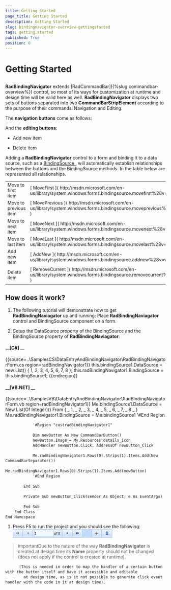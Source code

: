 ```yaml
---
title: Getting Started
page_title: Getting Started
description: Getting Started
slug: bindingnavigator-overview-gettingstarted
tags: getting,started
published: True
position: 0
---
```


# Getting Started



## 

__RadBindingNavigator__ extends
          [RadCommandBar]({%slug commandbar-overview%}) control,
          so most of its ways for customization at runtime
          and design time will be valid here as well. __RadBindingNavigator__ displays two sets of buttons separated
          into two __CommandBarStripElement__ according to the purpose of their commands: Navigation and Editing.
        

The __navigation buttons__ come as follows:
        

And the __editing buttons__:
        

* Add new item
            

* Delete item
            

Adding a __RadBindingNavigator__ control to a form and binding it to a data source, such as a
          [
                BindingSource
              ](
              http://msdn.microsoft.com/en-us/library/system.windows.forms.bindingsource%28v=vs.110%29.aspx
            )
          ,
          will automatically establish relationships between the buttons and the BindingSource methods.
          In the table below are represented all relationships.
        
<table><tr><td>Move to first item</td><td>[
                    MoveFirst
                  ](
                  http://msdn.microsoft.com/en-us/library/system.windows.forms.bindingsource.movefirst%28v=vs.110%29.aspx
                )</td></tr><tr><td>Move to previous item</td><td>[
                    MovePrevious
                  ](
                  http://msdn.microsoft.com/en-us/library/system.windows.forms.bindingsource.moveprevious%28v=vs.110%29.aspx
                )</td></tr><tr><td>Move to next item</td><td>[
                    MoveNext
                  ](
                  http://msdn.microsoft.com/en-us/library/system.windows.forms.bindingsource.movenext%28v=vs.110%29.aspx
                )</td></tr><tr><td>Move to last item</td><td>[
                    MoveLast
                  ](
                  http://msdn.microsoft.com/en-us/library/system.windows.forms.bindingsource.movelast%28v=vs.110%29.aspx
                )</td></tr><tr><td>Add new item</td><td>[
                    AddNew
                  ](
                  http://msdn.microsoft.com/en-us/library/system.windows.forms.bindingsource.addnew%28v=vs.110%29.aspx
                )</td></tr><tr><td>Delete item </td><td>[
                    RemoveCurrent
                  ](
                  http://msdn.microsoft.com/en-us/library/system.windows.forms.bindingsource.removecurrent%28v=vs.110%29.aspx
                )</td></tr></table>

## How does it work?

1. The following tutorial will demonstrate how to get __RadBindingNaviagator__ up and running:
              Place __RadBindingNaviagator__ control and BindingSource component on a form.
            

1. Setup the DataSource property of the BindingSource and the BindingSource property of __RadBindingNaviagator__:
            

#### __[C#] __

{{source=..\SamplesCS\DataEntryAndBindingNavigator\RadBindingNavigatorForm.cs region=radBindingNavigator1}}
	            this.bindingSource1.DataSource = new List<int>() { 1, 2, 3, 4, 5, 6, 7, 8 };
	            this.radBindingNavigator1.BindingSource = this.bindingSource1;
	{{endregion}}



#### __[VB.NET] __

{{source=..\SamplesVB\DataEntryAndBindingNavigator\RadBindingNavigatorForm.vb region=radBindingNavigator1}}
	            Me.bindingSource1.DataSource = New List(Of Integer)() From { _
	             1, _
	             2, _
	             3, _
	             4, _
	             5, _
	             6, _
	             7, _
	             8 _
	            }
	            Me.radBindingNavigator1.BindingSource = Me.bindingSource1
	            '#End Region
	
	
	            '#Region "custradBindingNavigator1"
	
	            Dim newButton As New CommandBarButton()
	            newButton.Image = My.Resources.details_icon
	            AddHandler newButton.Click, AddressOf newButton_Click
	
	            Me.radBindingNavigator1.Rows(0).Strips(1).Items.Add(New CommandBarSeparator())
	            Me.radBindingNavigator1.Rows(0).Strips(1).Items.Add(newButton)
	            '#End Region
	
	        End Sub
	
	        Private Sub newButton_Click(sender As Object, e As EventArgs)
	
	        End Sub
	    End Class
	End Namespace



1. Press F5 to run the project and you should see the following:![bindingnavigator-overview-gettingstarted 001](images/bindingnavigator-overview-gettingstarted001.png)

>importantDue to the nature of the way __RadBindingNavigator__ is created at design time its __Name__
            property should not be changed (does not apply if the control is created at runtime).

          (This is needed in order to map the handler of a certain button with the button itself and have it accessible and editable
            at design time, as is it not possible to generate click event handler with the code in it at design time).
          
